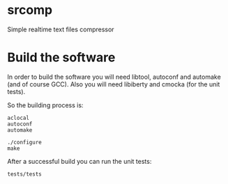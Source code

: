 # srcomp
Simple realtime text files compressor


# Build the software
In order to build the software you will need libtool, autoconf and automake (and
of course GCC). Also you will need libiberty and cmocka (for the unit tests).

So the building process is:
```
aclocal
autoconf
automake

./configure
make
```

After a successful build you can run the unit tests:
```
tests/tests
```
